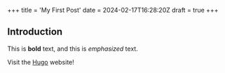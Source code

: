 +++
title = 'My First Post'
date = 2024-02-17T16:28:20Z
draft = true
+++

## Introduction

This is **bold** text, and this is *emphasized* text.

Visit the [Hugo](https://gohugo.io) website!